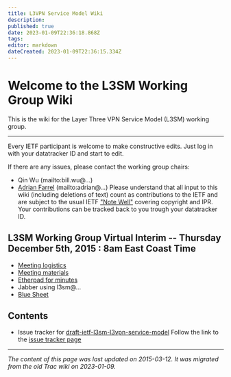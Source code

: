 ```yaml
---
title: L3VPN Service Model Wiki
description: 
published: true
date: 2023-01-09T22:36:18.868Z
tags: 
editor: markdown
dateCreated: 2023-01-09T22:36:15.334Z
---
```


# Welcome to the L3SM Working Group Wiki 
This is the wiki for the Layer Three VPN Service Model (L3SM) working group.

---

Every IETF participant is welcome to make constructive edits. Just log in with your datatracker ID and start to edit.

If there are any issues, please contact the working group chairs:

- Qin Wu (mailto:bill.wu@…)
- [Adrian Farrel](https://www.ietf.org/wg/images/farrel-adrian.jpg) (mailto:adrian@…)
Please understand that all input to this wiki (including deletions of text) count as contributions to the IETF and are subject to the usual IETF ["Note Well"](https://www.ietf.org/about/note-well.html) covering copyright and IPR. Your contributions can be tracked back to you trough your datatracker ID.

## L3SM Working Group Virtual Interim -- Thursday December 5th, 2015 : 8am East Coast Time
- [Meeting logistics](https://mailarchive.ietf.org/arch/msg/l3sm/SJub1aHVQGOQW6rWhthX0fB8Ac8)
- [Meeting materials](https://www.ietf.org/proceedings/interim/2015/12/03/l3sm/proceedings.html)
- [Etherpad for minutes](http://etherpad.tools.ietf.org:9000/p/l3sm-interim-2015-12-03)
- Jabber using l3sm@…
- [Blue Sheet](http://etherpad.tools.ietf.org:9000/p/l3sm-interim-2015-12-03-bluesheet)
## Contents
- Issue tracker for [draft-ietf-l3sm-l3vpn-service-model](http://tools.ietf.org/html/draft-ietf-l3sm-l3vpn-service-model)
Follow the link to the [issue tracker page](https://trac.ietf.org/trac/l3sm/wiki/serviceModelIssues)
&nbsp;
&nbsp;
&nbsp;

---

*The content of this page was last updated on 2015-03-12. It was migrated from the old Trac wiki on 2023-01-09.*
